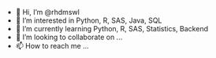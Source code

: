 - 👋 Hi, I’m @rhdmswl
- 👀 I’m interested in Python, R, SAS, Java, SQL
- 🌱 I’m currently learning Python, R, SAS, Statistics, Backend
- 💞️ I’m looking to collaborate on ...
- 📫 How to reach me ...

<!---
rhdmswl/rhdmswl is a ✨ special ✨ repository because its `README.md` (this file) appears on your GitHub profile.
You can click the Preview link to take a look at your changes.
--->
